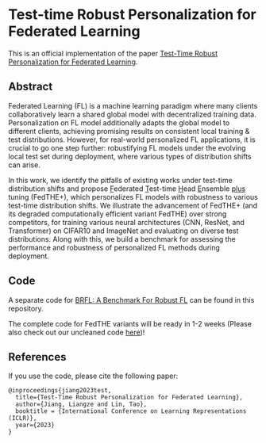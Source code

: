 # Test-time Robust Personalization for Federated Learning

This is an official implementation of the paper [Test-Time Robust Personalization for Federated Learning](https://arxiv.org/abs/2205.10920).

## Abstract
Federated Learning (FL) is a machine learning paradigm where many clients collaboratively learn a shared global model with decentralized training data. 
Personalization on FL model additionally adapts the global model to different clients, achieving promising results on consistent local training & test distributions. 
However, for real-world personalized FL applications, it is crucial to go one step further: robustifying FL models under the evolving local test set during deployment, where various types of distribution shifts can arise. 

In this work, we identify the pitfalls of existing works under test-time distribution shifts and propose <ins>F</ins>ederated <ins>T</ins>est-time <ins>H</ins>ead <ins>E</ins>nsemble <ins>plus</ins> tuning (FedTHE+), which personalizes FL models with robustness to various test-time distribution shifts. 
We illustrate the advancement of FedTHE+ (and its degraded computationally efficient variant FedTHE) over strong competitors, for training various neural architectures (CNN, ResNet, and Transformer) on CIFAR10 and ImageNet and evaluating on diverse test distributions. 
Along with this, we build a benchmark for assessing the performance and robustness of personalized FL methods during deployment. 


## Code
A separate code for [BRFL: A Benchmark For Robust FL](https://github.com/LINs-lab/FedTHE/tree/master/BRFL) can be found in this repository.

The complete code for FedTHE variants will be ready in 1-2 weeks (Please also check out our uncleaned code [here](https://github.com/lins-lab/fedthe/tree/draft_code))!

## References
If you use the code, please cite the following paper:

```
@inproceedings{jiang2023test,
  title={Test-Time Robust Personalization for Federated Learning},
  author={Jiang, Liangze and Lin, Tao},
  booktitle = {International Conference on Learning Representations (ICLR)},
  year={2023}
}
```